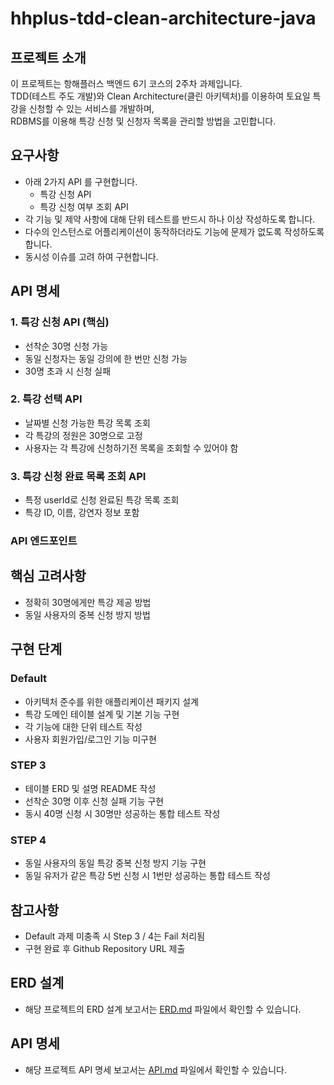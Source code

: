 # hhplus-tdd-clean-architecture-java

## 프로젝트 소개

이 프로젝트는 항해플러스 백엔드 6기 코스의 2주차 과제입니다.   
TDD(테스트 주도 개발)와 Clean Architecture(클린 아키텍처)를 이용하여 토요일 특강을 신청할 수 있는 서비스를 개발하며,   
RDBMS를 이용해 특강 신청 및 신청자 목록을 관리할 방법을 고민합니다.

## 요구사항

- 아래 2가지 API 를 구현합니다.
    - 특강 신청 API
    - 특강 신청 여부 조회 API
- 각 기능 및 제약 사항에 대해 단위 테스트를 반드시 하나 이상 작성하도록 합니다.
- 다수의 인스턴스로 어플리케이션이 동작하더라도 기능에 문제가 없도록 작성하도록 합니다.
- 동시성 이슈를 고려 하여 구현합니다.

## API 명세

### 1. 특강 신청 API (핵심)

- 선착순 30명 신청 가능
- 동일 신청자는 동일 강의에 한 번만 신청 가능
- 30명 초과 시 신청 실패

### 2. 특강 선택 API

- 날짜별 신청 가능한 특강 목록 조회
- 각 특강의 정원은 30명으로 고정
- 사용자는 각 특강에 신청하기전 목록을 조회할 수 있어야 함

### 3. 특강 신청 완료 목록 조회 API

- 특정 userId로 신청 완료된 특강 목록 조회
- 특강 ID, 이름, 강연자 정보 포함

### API 엔드포인트

## 핵심 고려사항

- 정확히 30명에게만 특강 제공 방법
- 동일 사용자의 중복 신청 방지 방법

## 구현 단계

### Default

- 아키텍처 준수를 위한 애플리케이션 패키지 설계
- 특강 도메인 테이블 설계 및 기본 기능 구현
- 각 기능에 대한 단위 테스트 작성
- 사용자 회원가입/로그인 기능 미구현

### STEP 3

- 테이블 ERD 및 설명 README 작성
- 선착순 30명 이후 신청 실패 기능 구현
- 동시 40명 신청 시 30명만 성공하는 통합 테스트 작성

### STEP 4

- 동일 사용자의 동일 특강 중복 신청 방지 기능 구현
- 동일 유저가 같은 특강 5번 신청 시 1번만 성공하는 통합 테스트 작성

## 참고사항

- Default 과제 미충족 시 Step 3 / 4는 Fail 처리됨
- 구현 완료 후 Github Repository URL 제출

## ERD 설계

- 해당 프로젝트의 ERD 설계 보고서는 [ERD.md](./ERD.md) 파일에서 확인할 수 있습니다.

## API 명세

- 해당 프로젝트 API 명세 보고서는 [API.md](./API.md) 파일에서 확인할 수 있습니다.